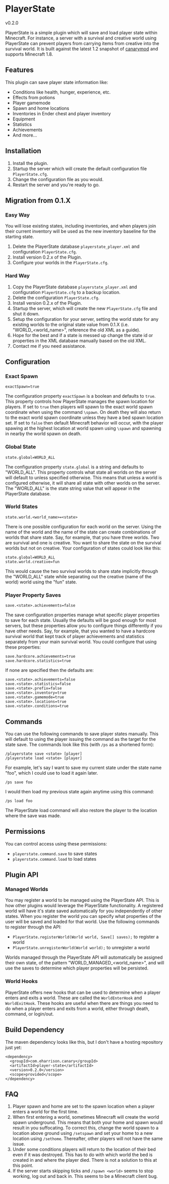 PlayerState
===========
v0.2.0

PlayerState is a simple plugin which will save and load player state within Minecraft. For instance, a server with a survival and creative world using PlayerState can prevent players from carrying items from creative into the survival world. It is built against the latest 1.2 snapshot of [canarymod](http://www.canarymod.net/) and supports Minecraft 1.8.

## Features

This plugin can save player state information like:

* Conditions like health, hunger, experience, etc.
* Effects from potions
* Player gamemode
* Spawn and home locations
* Inventories in Ender chest and player inventory
* Equipment
* Statistics
* Achievements
* And more...

## Installation

1. Install the plugin.
2. Startup the server which will create the default configuration file `PlayerState.cfg`.
3. Change the configuration file as you would.
4. Restart the server and you're ready to go.

## Migration from 0.1.X

### Easy Way

You will lose existing states, including inventories, and when players join their current inventory will be used as the new inventory baseline for the starting state.

1. Delete the PlayerState database `playerstate_player.xml` and configuration `PlayerState.cfg`.
2. Install version 0.2.x of the Plugin.
3. Configure your worlds in the `PlayerState.cfg`.

### Hard Way

1. Copy the PlayerState database `playerstate_player.xml` and configuration `PlayerState.cfg` to a backup location.
2. Delete the configuration `PlayerState.cfg`.
3. Install version 0.2.x of the Plugin.
4. Startup the server, which will create the new `PlayerState.cfg` file and shut it down.
5. Setup the configuration for your server, setting the world state for any existing worlds to the original state value from 0.1.X (i.e. "WORLD_<world_name>", reference the old XML as a guide).
6. Hope for the best and if a state is messed up change the state id or properties in the XML database manually based on the old XML.
7. Contact me if you need assistance.

## Configuration

### Exact Spawn

    exactSpawn=true
The configuration property `exactSpawn` is a boolean and defaults to `true`. This property controls how PlayerState manages the spawn location for players. If set to `true` then players will spawn to the exact world spawn coordinate when using the command `\spawn`. On death they will also return to the exact world spawn coordinate unless they have a bed spawn location set. If set to `false` then default Minecraft behavior will occur, with the player spawing at the highest location at world spawn using `\spawn` and spawning in nearby the world spawn on death.

### Global State

    state.global=WORLD_ALL
The configuration property `state.global` is a string and defaults to "WORLD_ALL". This property controls what state all worlds on the server will default to unless specified otherwise. This means that unless a world is configured otherwise, it will share all state with other worlds on the server. The "WORLD_ALL" is the state string value that will appear in the PlayerState database.

### World States

    state.world.<world_name>=<state>
There is one possible configuration for each world on the server. Using the name of the world and the name of the state can create combinations of worlds that share state. Say, for example, that you have three worlds. Two are survival and one is creative. You want to share the state on the survival worlds but not on creative. Your configuration of states could look like this:

    state.global=WORLD_ALL
    state.world.creative=fun
This would cause the two survival worlds to share state implicitly through the "WORLD_ALL" state while separating out the creative (name of the world) world using the "fun" state.

### Player Property Saves

    save.<state>.achievements=false
The save configuration properties manage what specific player properties to save for each state. Usually the defaults will be good enough for most servers, but these properties allow you to configure things differently if you have other needs. Say, for example, that you wanted to have a hardcore survival world that kept track of player achievements and statistics separately from your main survival world. You could configure that using these properties:

    save.hardcore.achievements=true
    save.hardcore.statistics=true

If none are specified then the defaults are:

    save.<state>.achievements=false
    save.<state>.statistics=false
    save.<state>.prefix=false
    save.<state>.inventory=true
    save.<state>.gamemode=true
    save.<state>.locations=true
    save.<state>.conditions=true

## Commands

You can use the following commands to save player states manually. This will default to using the player issuing the command as the target for the state save. The commands look like this (with `/ps` as a shortened form):

    /playerstate save <state> [player]
    /playerstate load <state> [player]

For example, let's say I want to save my current state under the state name "foo", which I could use to load it again later.

    /ps save foo

I would then load my previous state again anytime using this command:

    /ps load foo
The PlayerState load command will also restore the player to the location where the save was made.

## Permissions

You can control access using these permissions:

* `playerstate.command.save` to save states
* `playerstate.command.load` to load states

## Plugin API

### Managed Worlds

You may register a world to be managed using the PlayerState API. This is how other plugins would leverage the PlayerState functionality. A registered world will have it's state saved automatically for you independently of other states. When you register the world you can specify what properties of the user will be saved and loaded for that world. Use the following commands to register through the API:

* `PlayerState.registerWorld(World world, Save[] saves);` to register a world
* `PlayerState.unregisterWorld(World world);` to unregister a world

Worlds managed through the PlayerState API will automatically be assigned their own state, of the pattern "WORLD_MANAGED_<world_name>", and will use the saves to determine which player properties will be persisted.

### World Hooks

PlayerState offers new hooks that can be used to determine when a player enters and exits a world. These are called the `WorldEnterHook` and `WorldExitHook`. These hooks are useful when there are things you need to do when a player enters and exits from a world, either through death, command, or login/out.

## Build Dependency

The maven dependency looks like this, but I don't have a hosting repository just yet:

    <dependency>
      <groupId>com.eharrison.canary</groupId>
      <artifactId>player-state</artifactId>
      <version>0.2.0</version>
      <scope>provided</scope>
    </dependency>

## FAQ

1. Player spawn and home are set to the spawn location when a player enters a world for the first time.
2. When first entering a world, sometimes Minecraft will create the world spawn underground. This means that both your home and spawn would result in you suffocating. To correct this, change the world spawn to a location above ground using `/setspawn` and set your home to a new location using `/sethome`. Thereafter, other players will not have the same issue.
3. Under some conditions players will return to the location of their bed even if it was destroyed. This has to do with which world the bed is created in and where the player died. There is not a solution to this at this point.
4. If the server starts skipping ticks and `/spawn <world>` seems to stop working, log out and back in. This seems to be a Minecraft client bug. 

